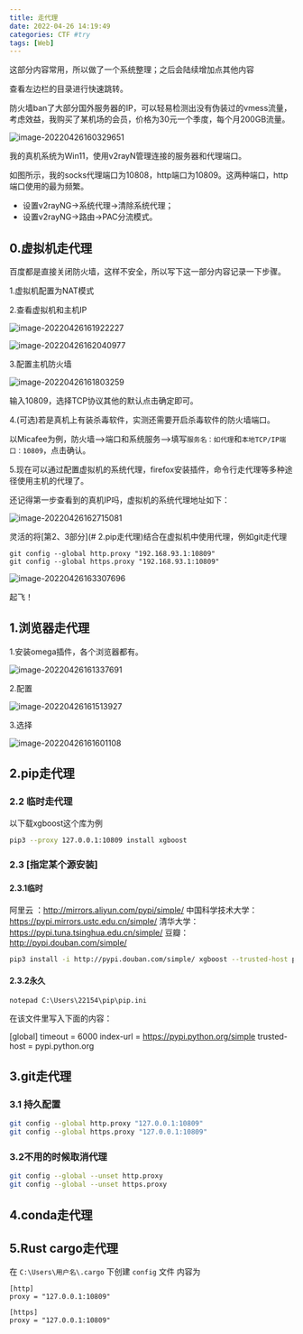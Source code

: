 ```yaml
---
title: 走代理
date: 2022-04-26 14:19:49
categories: CTF #try
tags: [Web]
---
```


这部分内容常用，所以做了一个系统整理；之后会陆续增加点其他内容

查看左边栏的目录进行快速跳转。

防火墙ban了大部分国外服务器的IP，可以轻易检测出没有伪装过的vmess流量，考虑效益，我购买了某机场的会员，价格为30元一个季度，每个月200GB流量。

![image-20220426160329651](走代理/image-20220426160329651.png)

我的真机系统为Win11，使用v2rayN管理连接的服务器和代理端口。

如图所示，我的socks代理端口为10808，http端口为10809。这两种端口，http端口使用的最为频繁。

- 设置v2rayNG->系统代理->清除系统代理；
- 设置v2rayNG->路由->PAC分流模式。

## 0.虚拟机走代理

百度都是直接关闭防火墙，这样不安全，所以写下这一部分内容记录一下步骤。

<!--more-->

1.虚拟机配置为NAT模式

2.查看虚拟机和主机IP

![image-20220426161922227](走代理/image-20220426161922227.png)

![image-20220426162040977](走代理/image-20220426162040977.png)

3.配置主机防火墙

![image-20220426161803259](走代理/image-20220426161803259.png)

输入10809，选择TCP协议其他的默认点击确定即可。

4.(可选)若是真机上有装杀毒软件，实测还需要开启杀毒软件的防火墙端口。

以Micafee为例，防火墙-->端口和系统服务-->填写`服务名：如代理`和`本地TCP/IP端口：10809`，点击确认。

5.现在可以通过配置虚拟机的系统代理，firefox安装插件，命令行走代理等多种途径使用主机的代理了。

还记得第一步查看到的真机IP吗，虚拟机的系统代理地址如下：

![image-20220426162715081](走代理/image-20220426162715081.png)

灵活的将[第2、3部分](# 2.pip走代理)结合在虚拟机中使用代理，例如git走代理

```
git config --global http.proxy "192.168.93.1:10809"  
git config --global https.proxy "192.168.93.1:10809"  
```

![image-20220426163307696](走代理/image-20220426163307696.png)

起飞！

## 1.浏览器走代理

1.安装omega插件，各个浏览器都有。

![image-20220426161337691](走代理/image-20220426161337691.png)

2.配置

![image-20220426161513927](走代理/image-20220426161513927.png)

3.选择

![image-20220426161601108](走代理/image-20220426161601108.png)

## 2.pip走代理

### 2.2 临时走代理

以下载xgboost这个库为例

```sh
pip3 --proxy 127.0.0.1:10809 install xgboost
```

### 2.3 [指定某个源安装]

#### 2.3.1临时

阿里云 ：http://mirrors.aliyun.com/pypi/simple/
中国科学技术大学：https://pypi.mirrors.ustc.edu.cn/simple/
清华大学：https://pypi.tuna.tsinghua.edu.cn/simple/
豆瓣：http://pypi.douban.com/simple/

```sh
pip3 install -i http://pypi.douban.com/simple/ xgboost --trusted-host pypi.douban.com
```

#### 2.3.2永久

```
notepad C:\Users\22154\pip\pip.ini
```
在该文件里写入下面的内容：

[global]
timeout = 6000
index-url = https://pypi.python.org/simple
trusted-host = pypi.python.org



## 3.git走代理

### 3.1 持久配置

```sh
git config --global http.proxy "127.0.0.1:10809"  
git config --global https.proxy "127.0.0.1:10809"  
```


### 3.2不用的时候取消代理

```sh
git config --global --unset http.proxy
git config --global --unset https.proxy
```




## 4.conda走代理



## 5.Rust cargo走代理

在 `C:\Users\用户名\.cargo` 下创建 `config` 文件
内容为

```
[http]
proxy = "127.0.0.1:10809"

[https]
proxy = "127.0.0.1:10809"
```





